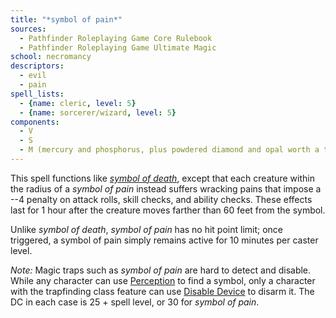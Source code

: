 ```yaml
---
title: "*symbol of pain*"
sources:
  - Pathfinder Roleplaying Game Core Rulebook
  - Pathfinder Roleplaying Game Ultimate Magic
school: necromancy
descriptors:
  - evil
  - pain
spell_lists:
  - {name: cleric, level: 5}
  - {name: sorcerer/wizard, level: 5}
components:
  - V
  - S
  - M (mercury and phosphorus, plus powdered diamond and opal worth a total of 1,000 gp)
---
```


This spell functions like [*symbol of death*](/spells/symbol-of-death/), except that each creature within the radius of a *symbol of pain* instead suffers wracking pains that impose a --4 penalty on attack rolls, skill checks, and ability checks. These effects last for 1 hour after the creature moves farther than 60 feet from the symbol.

Unlike *symbol of death*, *symbol of pain* has no hit point limit; once
triggered, a symbol of pain simply remains active for 10 minutes per caster level.

*Note:* Magic traps such as *symbol of pain* are hard to detect and disable. While any character can use [Perception](/skills/perception/) to find a symbol, only a character with the trapfinding class feature can use [Disable Device](/skills/disable-device/) to disarm it. The DC in each case is 25 + spell level, or 30 for *symbol of pain*.

